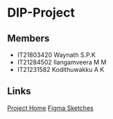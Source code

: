# DIP-Project

## Members

- IT21803420 Waynath S.P.K
- IT21284502 Ilangamveera M M
- IT21231582 Kodithuwakku A K

## Links

[Project Home](https://github.com/It21803420-Kisura-WSP/DIP-Project)
[Figma Sketches](https://www.figma.com/design/nWwZYm82RnNRin1Bv4ujT4/Untitled?node-id=0-1&t=r4Um195E2CGioQc3-1)
